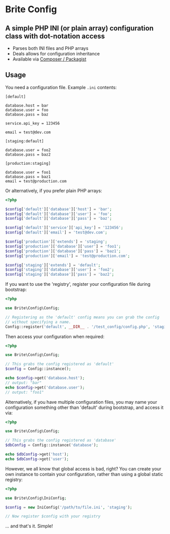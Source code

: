Brite Config
============

A simple PHP INI (or plain array) configuration class with dot-notation access
------------------------------------------------------------------------------

* Parses both INI files and PHP arrays
* Deals allows for configuration inheritance
* Available via [Composer / Packagist](https://packagist.org/packages/donsimon/alt-brite-config)

Usage
-----

You need a configuration file. Example `.ini` contents:

    [default]
    
    database.host = bar
    database.user = foo
    database.pass = baz
    
    service.api_key = 123456
    
    email = test@dev.com
    
    [staging:default]
    
    database.user = foo2
    database.pass = baz2
    
    [production:staging]
    
    database.user = foo1
    database.pass = baz1
    email = test@production.com


Or alternatively, if you prefer plain PHP arrays:

```php
<?php

$config['default']['database']['host'] = 'bar';
$config['default']['database']['user'] = 'foo';
$config['default']['database']['pass'] = 'baz';

$config['default']['service']['api_key'] = '123456';
$config['default']['email'] = 'test@dev.com';

$config['production']['extends'] = 'staging';
$config['production']['database']['user'] = 'foo1';
$config['production']['database']['pass'] = 'baz1';
$config['production']['email'] = 'test@production.com';

$config['staging']['extends'] = 'default';
$config['staging']['database']['user'] = 'foo2';
$config['staging']['database']['pass'] = 'baz2';
```


If you want to use the 'registry', register your configuration file during bootstrap:

```php
<?php

use Brite\Config\Config;

// Registering as the 'default' config means you can grab the config
// without specifying a name.
Config::register('default', __DIR__ . '/test_config/config.php', 'staging');
```

Then access your configuration when required:

```php
<?php

use Brite\Config\Config;

// This grabs the config registered as 'default'
$config = Config::instance();

echo $config->get('database.host');
// output: "bar"
echo $config->get('database.user');
// output: "foo1"
```

Alternatively, if you have multiple configuration files, you may name your
configuration something other than 'default' during bootstrap, and access it
via:

```php
<?php

use Brite\Config\Config;

// This grabs the config registered as 'database'
$dbConfig = Config::instance('database');

echo $dbConfig->get('host');
echo $dbConfig->get('user');
```

However, we all know that global access is bad, right? You can create your
own instance to contain your configuration, rather than using a global static 
registry:

```php
<?php

use Brite\Config\IniConfig;

$config = new IniConfig('/path/to/file.ini', 'staging');

// Now register $config with your registry
```

... and that's it. Simple!
